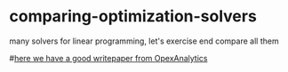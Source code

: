 # comparing-optimization-solvers
many solvers for linear programming, let's exercise end compare all them

#[here we have a good writepaper from OpexAnalytics](https://medium.com/opex-analytics/optimization-modeling-in-python-pulp-gurobi-and-cplex-83a62129807a)
